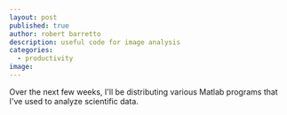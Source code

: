 ```yaml
---
layout: post
published: true
author: robert barretto
description: useful code for image analysis
categories: 
  - productivity
image: 
---
```


Over the next few weeks, I'll be distributing various Matlab programs that I've used to analyze scientific data.
